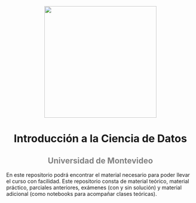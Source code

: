 <div style="text-align:center"><img src="https://www3.um.edu.uy/logoum.jpg" width=300></div>
<h1 align="center">Introducción a la Ciencia de Datos</h1>
<h2 align="center"> <font color='gray'>Universidad de Montevideo</font></h2>

En este repositorio podrá encontrar el material necesario para poder llevar el curso con facilidad. Este repositorio consta de material teórico, material práctico, parciales anteriores, exámenes (con y sin solución) y material adicional (como notebooks para acompañar clases teóricas).
